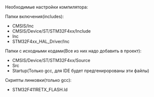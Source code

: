 Необходимые настройки компилятора:

Папки включения(includes):
  * CMSIS/Inc
  * CMSIS/Device/ST/STM32F4xx/Include
  * Inc
  * STM32F4xx_HAL_Driver/Inc

Папки с исходными кодами(Все из них надо добавить в проект):
  * CMSIS/Device/ST/STM32F4xx/Source
  * Src
  * Startup(Только gcc, для IDE будет предгениророваны эти файлы)
  
Скрипты линковки(только gcc):
  * STM32F411RETX_FLASH.ld



